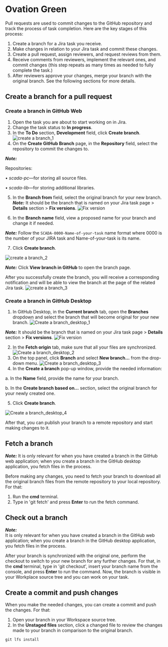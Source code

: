 # Ovation Green

Pull requests are used to commit changes to the GitHub repository and track the process of task completion.
Here are the key stages of this process:
1.	Create a branch for a Jira task you receive. 
2.	Make changes in relation to your Jira task and commit these changes. 
3.	Create a pull request, assign reviewers, and request reviews from them.
4.	Receive comments from reviewers, implement the relevant ones, and commit changes (this step repeats as many times as needed to fully complete the task.) 
5.	After reviewers approve your changes, merge your branch with the original branch.
See the following sections for more details.

## Create a branch for a pull request
### Create a branch in GitHub Web
1.	Open the task you are about to start working on in Jira. 
2.	Change the task status to **In progress**. 
3.	In the **To Do** section, **Development** field, click **Create branch**.
![create a branch_1](https://github.com/ovationgreen/scada-readme/assets/150123119/462b1c10-0260-4dcc-9e6e-26f98d0bc6c1)
4.	On the **Create GitHub Branch** page, in the **Repository** field, select the repository to commit the changes to.

_**Note:**_ 

Repositories:

•	_scada-pc_—for storing all source files.

•	_scada-lib_—for storing additional libraries.


5.	In the **Branch from** field, select the original branch for your new branch. 
_**Note:**_ It should be the branch that is named on your Jira task page > **Details** section > **Fix versions**. 
![Fix version](https://github.com/ovationgreen/scada-readme/assets/150123119/ab94aa4e-afbb-45a9-bd08-811e35efd6e7)

6.	In the **Branch name** field, view a proposed name for your branch and change it if needed.

_**Note:**_ 
Follow the `SCADA-0000-Name-of-your-task` name format where 0000 is the number of your JIRA task and Name-of-your-task is its name.

7.	Click **Create branch**.
   
![create a branch_2](https://github.com/ovationgreen/scada-readme/assets/150123119/a64f3bdb-ec71-45a6-b208-fb2c6945df82)

_**Note:**_ 
Click **View branch in GitHub** to open the branch page.

After you successfully create the branch, you will receive a corresponding notification and will be able to view the branch at the page of the related Jira task.
![create a branch_3](https://github.com/ovationgreen/scada-readme/assets/150123119/974731ea-3e26-4b13-9f75-71d96b12ee70)

### Create a branch in GitHub Desktop
1.	In GitHub Desktop, in the **Current branch** tab, open the **Branches** dropdown and select the branch that will become original for your new branch. 
![Create a branch_desktop_1](https://github.com/ovationgreen/scada-readme/assets/150123119/7517c95c-e638-4f28-81f2-69a2a7913a02)

_**Note:**_ It should be the branch that is named on your Jira task page > **Details** section > **Fix versions**. 
![Fix version](https://github.com/ovationgreen/scada-readme/assets/150123119/ab94aa4e-afbb-45a9-bd08-811e35efd6e7)

2.	In the **Fetch origin** tab, make sure that all your files are synchronized.
![Create a branch_desktop_2](https://github.com/ovationgreen/scada-readme/assets/150123119/b4cbde0d-ed56-4488-8f00-31970c54e2db)
3.	On the top panel, click **Branch** and select **New branch…** from the drop-down menu. 
![Create a branch_desktop_3](https://github.com/ovationgreen/scada-readme/assets/150123119/50dfee2a-fec4-4e1e-a66a-33151066fab3)
4.	In the **Create a branch** pop-up window, provide the needed information:

a.	In the **Name** field, provide the name for your branch. 

b.	In the **Create branch based on…** section, select the original branch for your newly created one.

5.	Click **Create branch**.
	
![Create a branch_desktop_4](https://github.com/ovationgreen/scada-readme/assets/150123119/78d4c5af-84c6-40d3-ba9c-f62fbb9d8b7c)

After that, you can publish your branch to a remote repository and start making changes to it.

## Fetch a branch 
_**Note:**_ 
It is only relevant for when you have created a branch in the GitHub web application; when you create a branch in the GitHub desktop application, you fetch files in the process.

Before making any changes, you need to fetch your branch to download all the original branch files from the remote repository to your local repository. 
For that:
1.	Run the **cmd** terminal. 
2.	Type in 'git fetch' and press **Enter** to run the fetch command.

## Check out a branch
_**Note:**_  
It is only relevant for when you have created a branch in the GitHub web application; when you create a branch in the GitHub desktop application, you fetch files in the process.

After your branch is synchronized with the original one, perform the checkout to switch to your new branch for any further changes.
For that, in the **cmd** terminal, type in 'git checkout', insert your branch name from the console, and press **Enter** to run the command. 
Now, the branch is visible in your Workplace source tree and you can work on your task. 

## Create a commit and push changes
When you make the needed changes, you can create a commit and push the changes.
For that:
1.	Open your branch in your Workspace source tree.
2.	In the **Unstaged files** section, click a changed file to review the changes made to your branch in comparison to the original branch.  







```
git lfs install
```


